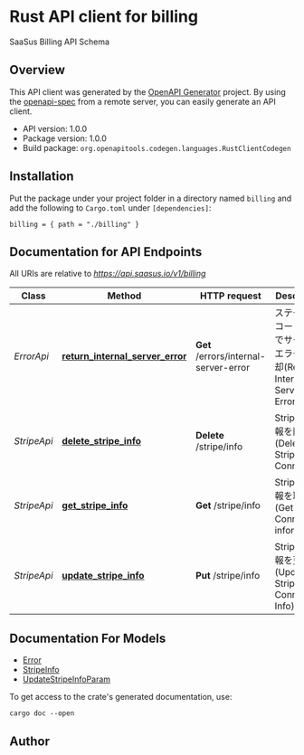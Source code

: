 # Rust API client for billing

SaaSus Billing API Schema


## Overview

This API client was generated by the [OpenAPI Generator](https://openapi-generator.tech) project.  By using the [openapi-spec](https://openapis.org) from a remote server, you can easily generate an API client.

- API version: 1.0.0
- Package version: 1.0.0
- Build package: `org.openapitools.codegen.languages.RustClientCodegen`

## Installation

Put the package under your project folder in a directory named `billing` and add the following to `Cargo.toml` under `[dependencies]`:

```
billing = { path = "./billing" }
```

## Documentation for API Endpoints

All URIs are relative to *https://api.saasus.io/v1/billing*

Class | Method | HTTP request | Description
------------ | ------------- | ------------- | -------------
*ErrorApi* | [**return_internal_server_error**](docs/ErrorApi.md#return_internal_server_error) | **Get** /errors/internal-server-error | ステータスコード500でサーバーエラーを返却(Return Internal Server Error)
*StripeApi* | [**delete_stripe_info**](docs/StripeApi.md#delete_stripe_info) | **Delete** /stripe/info | Stripe連携情報を削除(Delete Stripe Connection)
*StripeApi* | [**get_stripe_info**](docs/StripeApi.md#get_stripe_info) | **Get** /stripe/info | Stripe連携情報を取得(Get Stripe Connection information)
*StripeApi* | [**update_stripe_info**](docs/StripeApi.md#update_stripe_info) | **Put** /stripe/info | Stripe連携情報を更新(Update Stripe Connection Info)


## Documentation For Models

 - [Error](docs/Error.md)
 - [StripeInfo](docs/StripeInfo.md)
 - [UpdateStripeInfoParam](docs/UpdateStripeInfoParam.md)


To get access to the crate's generated documentation, use:

```
cargo doc --open
```

## Author



